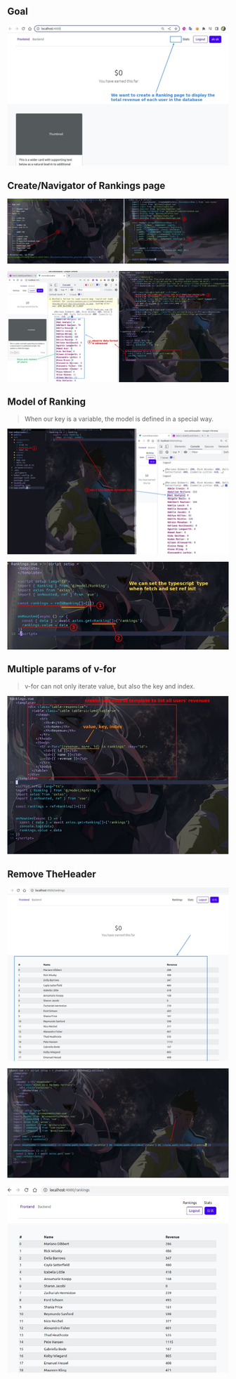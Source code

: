 ## **Goal**

![Alt goal](pic/01.jpg)

## **Create/Navigator of Rankings page**

![Alt creat rankings page](pic/02.jpg)

![Alt nav and observe data](pic/03.jpg)

## **Model of Ranking**

> When our key is a variable, the model is defined in a special way.

![Alt model ](pic/04.jpg)

![Alt set type of ref and get](pic/05.jpg)

## **Multiple params of v-for**

> v-for can not only iterate value, but also the key and index.

![Alt v-for](pic/06.jpg)

## **Remove TheHeader**

![Alt result with header](pic/07.jpg)

![Alt remove header ](pic/08.jpg)

![Alt result](pic/09.jpg)
